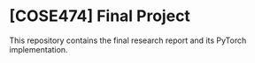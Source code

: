 # [COSE474] Final Project

This repository contains the final research report and its PyTorch implementation.
